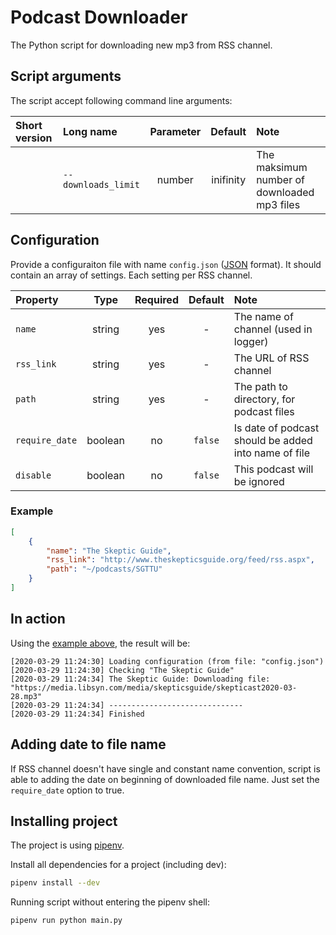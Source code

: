 # Podcast Downloader

The Python script for downloading new mp3 from RSS channel.

## Script arguments

The script accept following command line arguments:

| Short version | Long name           | Parameter           | Default   | Note |
|:--------------|:--------------------|:-------------------:|:---------:|:-----|
|               | `--downloads_limit` | number              | inifinity | The maksimum number of downloaded mp3 files |

## Configuration

Provide a configuraiton file with name `config.json` ([JSON](https://en.wikipedia.org/wiki/JSON) format). It should contain an array of settings. Each setting per RSS channel.

| Property       | Type    | Required | Default | Note |
|:---------------|:-------:|:--------:|:-------:|:-----|
| `name`         | string  | yes      | -       | The name of channel (used in logger) |
| `rss_link`     | string  | yes      | -       | The URL of RSS channel |
| `path`         | string  | yes      | -       | The path to directory, for podcast files |
| `require_date` | boolean | no       | `false` | Is date of podcast should be added into name of file |
| `disable`      | boolean | no       | `false` | This podcast will be ignored |

### Example

```json
[
    {
        "name": "The Skeptic Guide",
        "rss_link": "http://www.theskepticsguide.org/feed/rss.aspx",
        "path": "~/podcasts/SGTTU"
    }
]
```

## In action

Using the [example above](#example), the result will be:

```log
[2020-03-29 11:24:30] Loading configuration (from file: "config.json")
[2020-03-29 11:24:30] Checking "The Skeptic Guide"
[2020-03-29 11:24:34] The Skeptic Guide: Downloading file: "https://media.libsyn.com/media/skepticsguide/skepticast2020-03-28.mp3"
[2020-03-29 11:24:34] ------------------------------
[2020-03-29 11:24:34] Finished
```

## Adding date to file name

If RSS channel doesn't have single and constant name convention, script is able to adding the date on beginning of downloaded file name. Just set the `require_date` option to true.

## Installing project

The project is using [pipenv](https://github.com/pypa/pipenv).

Install all dependencies for a project (including dev):

```bash
pipenv install --dev
```

Running script without entering the pipenv shell:

```bash
pipenv run python main.py
```
